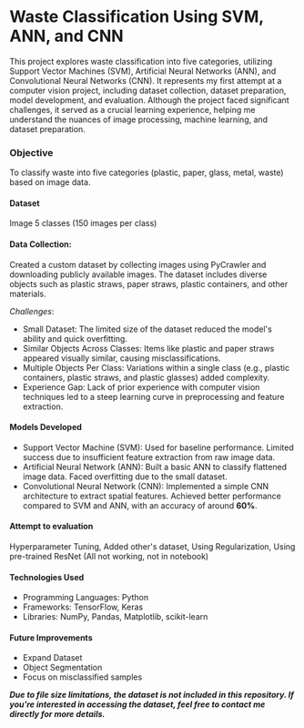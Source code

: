 # Waste Classification Using SVM, ANN, and CNN
This project explores waste classification into five categories, utilizing Support Vector Machines (SVM), Artificial Neural Networks (ANN), and Convolutional Neural Networks (CNN). It represents my first attempt at a computer vision project, including dataset collection, dataset preparation, model development, and evaluation.
Although the project faced significant challenges, it served as a crucial learning experience, helping me understand the nuances of image processing, machine learning, and dataset preparation.


### Objective

To classify waste into five categories (plastic, paper, glass, metal, waste) based on image data.

#### Dataset
  Image 5 classes (150 images per class)

#### Data Collection:
  Created a custom dataset by collecting images using PyCrawler and downloading publicly available images. The dataset includes diverse objects such as plastic straws, paper straws, plastic containers, and other materials.

*Challenges*:
  - Small Dataset: The limited size of the dataset reduced the model's ability and quick overfitting.
  - Similar Objects Across Classes: Items like plastic and paper straws appeared visually similar, causing misclassifications.
  - Multiple Objects Per Class: Variations within a single class (e.g., plastic containers, plastic straws, and plastic glasses) added complexity.
  - Experience Gap: Lack of prior experience with computer vision techniques led to a steep learning curve in preprocessing and feature extraction.

#### Models Developed
  - Support Vector Machine (SVM):
    Used for baseline performance. Limited success due to insufficient feature extraction from raw image data.
  - Artificial Neural Network (ANN):
    Built a basic ANN to classify flattened image data. Faced overfitting due to the small dataset.
  - Convolutional Neural Network (CNN):
    Implemented a simple CNN architecture to extract spatial features. Achieved better performance compared to SVM and ANN, with an accuracy of around **60%**.

#### Attempt to evaluation
  Hyperparameter Tuning, Added other's dataset, Using Regularization, Using pre-trained ResNet (All not working, not in notebook)

#### Technologies Used
- Programming Languages: Python
- Frameworks: TensorFlow, Keras
- Libraries: NumPy, Pandas, Matplotlib, scikit-learn

#### Future Improvements
- Expand Dataset
- Object Segmentation
- Focus on misclassified samples

***Due to file size limitations, the dataset is not included in this repository. If you're interested in accessing the dataset, feel free to contact me directly for more details.***
